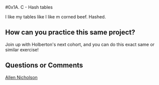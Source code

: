 #0x1A. C - Hash tables

I like my tables like I like m corned beef. Hashed.

## How can you practice this same project?

Join up with Holberton's next cohort, and you can do this exact same or similar exercise!

## Questions or Comments

[Allen Nicholson](https://github.com/ranicholson)
